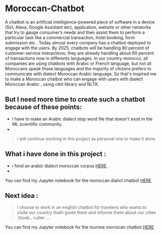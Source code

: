 # Moroccan-Chatbot
A chatbot is an artificial intelligence-powered piece of software in a device (Siri, Alexa, Google Assistant etc), application, website or other networks that try to gauge consumer’s needs and then assist them to perform a particular task like a commercial transaction, hotel booking, form submission etc . Today almost every company has a chatbot deployed to engage with the users. By 2025, chatbots will be handling 80 percent of customer-service interactions; they are already handling about 60 percent of transactions now in differents languages. 
In our country morocco, all companies are using chatbots with Arabic or French language, but not all Moroccans speak those languages and the majority of citizens prefers to communicate with dialect Moroccan Arabic language.
So that's inspired me to make a Moroccan chatbot who can engage with users with dialect Moroccan Arabic , using cikit library and NLTK.

## But I need more time to create such a chatbot because of these points:

 - I have to make an Arabic dialect stop word file that doesn't exist in the ML scientific community.
 - 
 
   > i will continue working in this project as personal one to make it done
 
## What i have done in this project :
- i fond an arabic dialect moroccan corpus [HERE](https://nyuad.nyu.edu/en/research/centers-labs-and-projects/computational-approaches-to-modeling-language-lab/resources.html) .
 - 
 
 You can find my Jupyter notebook for the moroccan dialict chatbot [HERE](https://github.com/BEKRINEY/Moroccan-Chatbot/blob/master/Moroccan_Chatbot.ipynb)
 
 ## Next idea : 
  > i choose to work in an english chatbot for travelers who wants to visite our country thath guide them and informe them about our cities ,foods ,  culter ...
  
  You can find my Jupyter notebook for  the tourime morrocan chatbot  [HERE](https://github.com/BEKRINEY/Moroccan-Chatbot/blob/master/Moroccan_Tourism_Chatbot.ipynb)
  
